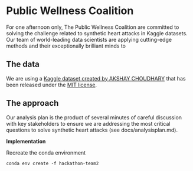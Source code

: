 # Public Wellness Coalition

For one afternoon only, The Public Wellness Coalition are committed to solving the challenge related to synthetic heart attacks in Kaggle datasets. Our team of world-leading data scientists are applying cutting-edge methods and their exceptionally brilliant minds to 

## The data

We are using a [Kaggle dataset created by AKSHAY CHOUDHARY](https://www.kaggle.com/datasets/ashaychoudhary/heart-attack-in-youth-vs-adult-in-south-africa) that has been released under the [MIT license](https://www.mit.edu/~amini/LICENSE.md). 

## The approach

Our analysis plan is the product of several minutes of careful discussion with key stakeholders to ensure we are addressing the most critical questions to solve synthetic heart attacks (see docs/analysisplan.md).

**Implementation**

Recreate the conda environment

`conda env create -f hackathon-team2`


